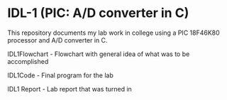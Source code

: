 # IDL-1 (PIC: A/D converter in C)

This repository documents my lab work in college using a PIC 18F46K80 processor and A/D converter in C.

IDL1Flowchart - Flowchart with general idea of what was to be accomplished

IDL1Code - Final program for the lab

IDL1 Report - Lab report that was turned in
